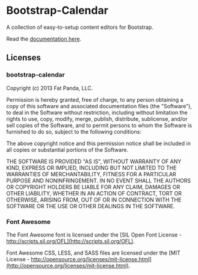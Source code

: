 Bootstrap-Calendar
================

A collection of easy-to-setup content editors for Bootstrap.

Read the [documentation here](http://collegeman.github.io/bootstrap-calendar).

Licenses
--------

### bootstrap-calendar

Copyright (c) 2013 Fat Panda, LLC.

Permission is hereby granted, free of charge, to any person obtaining a copy
of this software and associated documentation files (the "Software"), to deal
in the Software without restriction, including without limitation the rights
to use, copy, modify, merge, publish, distribute, sublicense, and/or sell
copies of the Software, and to permit persons to whom the Software is
furnished to do so, subject to the following conditions:

The above copyright notice and this permission notice shall be included in
all copies or substantial portions of the Software.

THE SOFTWARE IS PROVIDED "AS IS", WITHOUT WARRANTY OF ANY KIND, EXPRESS OR
IMPLIED, INCLUDING BUT NOT LIMITED TO THE WARRANTIES OF MERCHANTABILITY,
FITNESS FOR A PARTICULAR PURPOSE AND NONINFRINGEMENT. IN NO EVENT SHALL THE
AUTHORS OR COPYRIGHT HOLDERS BE LIABLE FOR ANY CLAIM, DAMAGES OR OTHER
LIABILITY, WHETHER IN AN ACTION OF CONTRACT, TORT OR OTHERWISE, ARISING FROM,
OUT OF OR IN CONNECTION WITH THE SOFTWARE OR THE USE OR OTHER DEALINGS IN
THE SOFTWARE.

### Font Awesome

The Font Awesome font is licensed under the [SIL Open Font License - http://scripts.sil.org/OFL](http://scripts.sil.org/OFL).

Font Awesome CSS, LESS, and SASS files are licensed under the [MIT License - http://opensource.org/licenses/mit-license.html](http://opensource.org/licenses/mit-license.html).